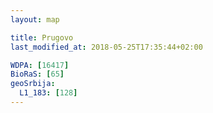 ```yaml
---
layout: map

title: Prugovo
last_modified_at: 2018-05-25T17:35:44+02:00

WDPA: [16417]
BioRaS: [65]
geoSrbija:
  L1_183: [128]
---
```

